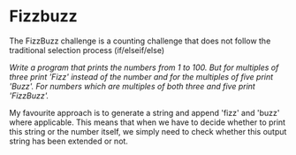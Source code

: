 # Fizzbuzz

The FizzBuzz challenge is a counting challenge that does not follow the traditional selection process (if/elseif/else)

*Write a program that prints the numbers from 1 to 100. But for multiples of three print 'Fizz' instead of the number and for the multiples of five print 'Buzz'. For numbers which are multiples of both three and five print 'FizzBuzz'.*

My favourite approach is to generate a string and append 'fizz' and 'buzz' where applicable. This means that when we have to decide whether to print this string or the number itself, we simply need to check whether this output string has been extended or not.
